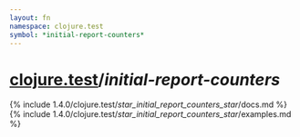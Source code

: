 ```yaml
---
layout: fn
namespace: clojure.test
symbol: *initial-report-counters*
---
```


# [clojure.test](../)/*initial-report-counters*

{% include 1.4.0/clojure.test/_star_initial_report_counters_star_/docs.md %}
{% include 1.4.0/clojure.test/_star_initial_report_counters_star_/examples.md %}

